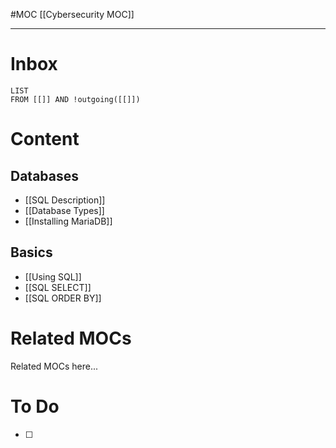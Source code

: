 #MOC
[[Cybersecurity MOC]]
- - -
# Inbox
```dataview
LIST
FROM [[]] AND !outgoing([[]])
```
# Content

## Databases

- [[SQL Description]]
- [[Database Types]]
- [[Installing MariaDB]]

## Basics

- [[Using SQL]]
- [[SQL SELECT]]
- [[SQL ORDER BY]]

# Related MOCs

Related MOCs here...

# To Do

- [ ] 